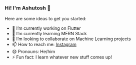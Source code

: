 ### Hi! I'm Ashutosh 👋
Here are some ideas to get you started:

- 🔭 I’m currently working on Flutter
- 🌱 I’m currently learning MERN Stack 
- 👯 I’m looking to collaborate on Machine Learning projects
- 📫 How to reach me: [Instagram](https://www.instagram.com/atm9187/)
- 😄 Pronouns: He/him
- ⚡ Fun fact: I learn whatever new stuff comes up!


